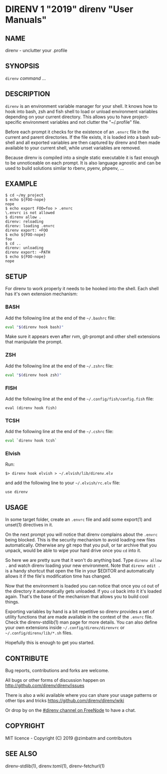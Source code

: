 DIRENV 1 "2019" direnv "User Manuals"
===========================================

NAME
----

direnv - unclutter your .profile

SYNOPSIS
--------

`direnv` *command* ...

DESCRIPTION
-----------

`direnv` is an environment variable manager for your shell. It knows how to
hook into bash, zsh and fish shell to load or unload environment variables
depending on your current directory. This allows you to have project-specific
environment variables and not clutter the "~/.profile" file.

Before each prompt it checks for the existence of an `.envrc` file in the
current and parent directories. If the file exists, it is loaded into a bash
sub-shell and all exported variables are then captured by direnv and then made
available to your current shell, while unset variables are removed.

Because direnv is compiled into a single static executable it is fast enough
to be unnoticeable on each prompt. It is also language agnostic and can be
used to build solutions similar to rbenv, pyenv, phpenv, ...

EXAMPLE
-------

```
$ cd ~/my_project
$ echo ${FOO-nope}
nope
$ echo export FOO=foo > .envrc
\.envrc is not allowed
$ direnv allow .
direnv: reloading
direnv: loading .envrc
direnv export: +FOO
$ echo ${FOO-nope}
foo
$ cd ..
direnv: unloading
direnv export: ~PATH
$ echo ${FOO-nope}
nope
```

SETUP
-----

For direnv to work properly it needs to be hooked into the shell. Each shell
has it's own extension mechanism:

### BASH

Add the following line at the end of the `~/.bashrc` file:

```sh
eval "$(direnv hook bash)"
```

Make sure it appears even after rvm, git-prompt and other shell extensions
that manipulate the prompt.

### ZSH

Add the following line at the end of the `~/.zshrc` file:

```sh
eval "$(direnv hook zsh)"
```

### FISH

Add the following line at the end of the `~/.config/fish/config.fish` file:

```fish
eval (direnv hook fish)
```

### TCSH

Add the following line at the end of the `~/.cshrc` file:

```sh
eval `direnv hook tcsh`
```

### Elvish

Run:

```
$> direnv hook elvish > ~/.elvish/lib/direnv.elv
```

and add the following line to your `~/.elvish/rc.elv` file:

```
use direnv
```

USAGE
-----

In some target folder, create an `.envrc` file and add some export(1)
and unset(1) directives in it.

On the next prompt you will notice that direnv complains about the `.envrc`
being blocked. This is the security mechanism to avoid loading new files
automatically. Otherwise any git repo that you pull, or tar archive that you
unpack, would be able to wipe your hard drive once you `cd` into it.

So here we are pretty sure that it won't do anything bad. Type `direnv allow .`
and watch direnv loading your new environment. Note that `direnv edit .` is a
handy shortcut that open the file in your $EDITOR and automatically allows it
if the file's modification time has changed.

Now that the environment is loaded you can notice that once you `cd` out
of the directory it automatically gets unloaded. If you `cd` back into it it's
loaded again. That's the base of the mechanism that allows you to build cool
things.

Exporting variables by hand is a bit repetitive so direnv provides a set of
utility functions that are made available in the context of the `.envrc` file.
Check the direnv-stdlib(1) man page for more details. You can also define your
own extensions inside `~/.config/direnv/direnvrc` or
`~/.config/direnv/lib/*.sh` files.

Hopefully this is enough to get you started.

CONTRIBUTE
----------

Bug reports, contributions and forks are welcome.

All bugs or other forms of discussion happen on
<http://github.com/direnv/direnv/issues>

There is also a wiki available where you can share your usage patterns or
other tips and tricks <https://github.com/direnv/direnv/wiki>

Or drop by on the [#direnv channel on FreeNode](irc://#direnv@FreeNode) to
have a chat.

COPYRIGHT
---------

MIT licence - Copyright (C) 2019 @zimbatm and contributors

SEE ALSO
--------

direnv-stdlib(1), direnv.toml(1), direnv-fetchurl(1)
